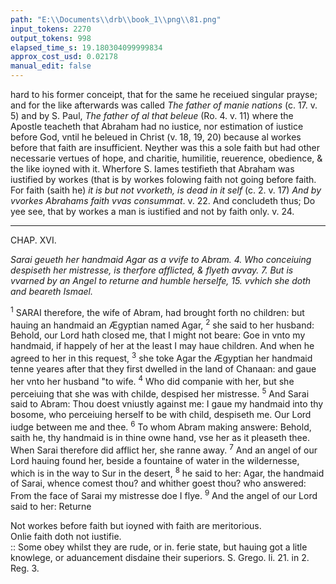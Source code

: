 ```yaml
---
path: "E:\\Documents\\drb\\book_1\\png\\81.png"
input_tokens: 2270
output_tokens: 998
elapsed_time_s: 19.180304099999834
approx_cost_usd: 0.02178
manual_edit: false
---
```

hard to his former conceipt, that for the same he receiued singular prayse; and for the like afterwards was called *The father of manie nations* (c. 17. v. 5) and by S. Paul, *The father of al that beleue* (Ro. 4. v. 11) where the Apostle teacheth that Abraham had no iustice, nor estimation of iustice before God, vntil he beleued in Christ (v. 18, 19, 20) because al workes before that faith are insufficient. Neyther was this a sole faith but had other necessarie vertues of hope, and charitie, humilitie, reuerence, obedience, & the like ioyned with it. Wherfore S. Iames testifieth that Abraham was iustified by workes (that is by workes folowing faith not going before faith. For faith (saith he) *it is but not vvorketh, is dead in it self* (c. 2. v. 17) *And by vvorkes Abrahams faith vvas consummat*. v. 22. And concludeth thus; Do yee see, that by workes a man is iustified and not by faith only. v. 24.

<hr>

CHAP. XVI.

*Sarai geueth her handmaid Agar as a vvife to Abram. 4. Who conceiuing despiseth her mistresse, is therfore afflicted, & flyeth avvay. 7. But is vvarned by an Angel to returne and humble herselfe, 15. vvhich she doth and beareth Ismael.*

<sup>1</sup> SARAI therefore, the wife of Abram, had brought forth no children: but hauing an handmaid an Ægyptian named Agar, <sup>2</sup> she said to her husband: Behold, our Lord hath closed me, that I might not beare: Goe in vnto my handmaid, if happely of her at the least I may haue children. And when he agreed to her in this request, <sup>3</sup> she toke Agar the Ægyptian her handmaid tenne yeares after that they first dwelled in the land of Chanaan: and gaue her vnto her husband "to wife. <sup>4</sup> Who did companie with her, but she perceiuing that she was with childe, despised her mistresse. <sup>5</sup> And Sarai said to Abram: Thou doest vniustly against me: I gaue my handmaid into thy bosome, who perceiuing herself to be with child, despiseth me. Our Lord iudge between me and thee. <sup>6</sup> To whom Abram making answere: Behold, saith he, thy handmaid is in thine owne hand, vse her as it pleaseth thee. When Sarai therefore did afflict her, she ranne away. <sup>7</sup> And an angel of our Lord hauing found her, beside a fountaine of water in the wildernesse, which is in the way to Sur in the desert, <sup>8</sup> he said to her: Agar, the handmaid of Sarai, whence comest thou? and whither goest thou? who answered: From the face of Sarai my mistresse doe I flye. <sup>9</sup> And the angel of our Lord said to her: Returne

<aside>Not workes before faith but ioyned with faith are meritorious.</aside>

<aside>Onlie faith doth not iustifie.</aside>

<aside>:: Some obey whilst they are rude, or in. ferie state, but hauing got a litle knowlege, or aduancement disdaine their superiors. S. Grego. li. 21. in 2. Reg. 3.</aside>

[^1]: Some obey whilst they are rude, or in. ferie state, but hauing got a litle knowlege, or aduancement disdaine their superiors. S. Grego. li. 21. in 2. Reg. 3.